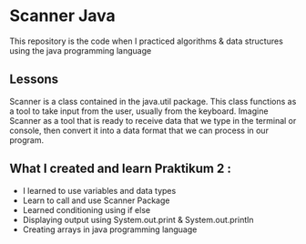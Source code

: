 
# Scanner Java 
This repository is the code when I practiced algorithms & data structures using the java programming language




## Lessons
Scanner is a class contained in the java.util package. This class functions as a tool to take input from the user, usually from the keyboard. Imagine Scanner as a tool that is ready to receive data that we type in the terminal or console, then convert it into a data format that we can process in our program.








<h2>What I created and learn Praktikum 2 :</h2>
<ul>
  <li>I learned to use variables and data types</li>
  <li>Learn to call and use Scanner Package</li>
  <li>Learned conditioning using if else</li>
  <li>Displaying output using System.out.print & System.out.println</li>
  <li>Creating arrays in java programming language</li>
</ul>
